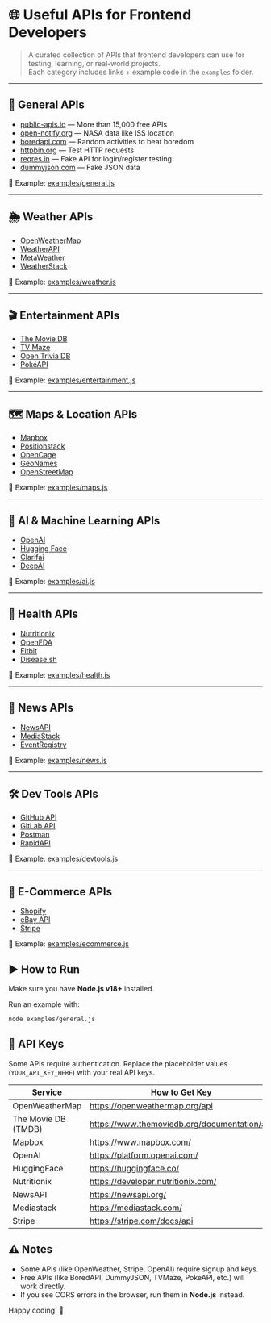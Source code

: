 # 🌐 Useful APIs for Frontend Developers

> A curated collection of APIs that frontend developers can use for testing, learning, or real-world projects.  
> Each category includes links + example code in the `examples` folder.

---

## 📌 General APIs
- [public-apis.io](https://public-apis.io) — More than 15,000 free APIs
- [open-notify.org](http://open-notify.org) — NASA data like ISS location
- [boredapi.com](https://boredapi.com) — Random activities to beat boredom
- [httpbin.org](https://httpbin.org) — Test HTTP requests
- [reqres.in](https://reqres.in) — Fake API for login/register testing
- [dummyjson.com](https://dummyjson.com) — Fake JSON data

🔹 Example: [examples/general.js](./examples/general.js)

---
## 🌦️ Weather APIs
- [OpenWeatherMap](https://openweathermap.org)
- [WeatherAPI](https://weatherapi.com)
- [MetaWeather](https://www.metaweather.com/api/)
- [WeatherStack](https://weatherstack.com)

🔹 Example: [examples/weather.js](./examples/weather.js)

---
## 🎬 Entertainment APIs
- [The Movie DB](https://www.themoviedb.org/)
- [TV Maze](https://www.tvmaze.com/api)
- [Open Trivia DB](https://opentdb.com)
- [PokéAPI](https://pokeapi.co)

🔹 Example: [examples/entertainment.js](./examples/entertainment.js)

---
## 🗺️ Maps & Location APIs
- [Mapbox](https://mapbox.com)
- [Positionstack](https://positionstack.com)
- [OpenCage](https://opencagedata.com)
- [GeoNames](https://www.geonames.org/)
- [OpenStreetMap](https://www.openstreetmap.org/)

🔹 Example: [examples/maps.js](./examples/maps.js)

---
## 🤖 AI & Machine Learning APIs
- [OpenAI](https://openai.com)
- [Hugging Face](https://huggingface.co)
- [Clarifai](https://clarifai.com)
- [DeepAI](https://deepai.org)

🔹 Example: [examples/ai.js](./examples/ai.js)

---
## 🏥 Health APIs
- [Nutritionix](https://developer.nutritionix.com/)
- [OpenFDA](https://open.fda.gov/)
- [Fitbit](https://dev.fitbit.com)
- [Disease.sh](https://disease.sh)

🔹 Example: [examples/health.js](./examples/health.js)

---
## 📰 News APIs
- [NewsAPI](https://newsapi.org)
- [MediaStack](https://mediastack.com)
- [EventRegistry](https://eventregistry.org)

🔹 Example: [examples/news.js](./examples/news.js)

---
## 🛠️ Dev Tools APIs
- [GitHub API](https://docs.github.com/en/rest)
- [GitLab API](https://docs.gitlab.com/ee/api/)
- [Postman](https://www.postman.com/)
- [RapidAPI](https://rapidapi.com/)

🔹 Example: [examples/devtools.js](./examples/devtools.js)

---
## 🛒 E-Commerce APIs
- [Shopify](https://shopify.dev)
- [eBay API](https://developer.ebay.com)
- [Stripe](https://stripe.com)

🔹 Example: [examples/ecommerce.js](./examples/ecommerce.js)


## ▶️ How to Run
Make sure you have **Node.js v18+** installed.

Run an example with:
```bash
node examples/general.js
```

## 🔑 API Keys
Some APIs require authentication. Replace the placeholder values (`YOUR_API_KEY_HERE`) with your real API keys.

| Service           | How to Get Key |
|-------------------|----------------|
| OpenWeatherMap    | https://openweathermap.org/api |
| The Movie DB (TMDB) | https://www.themoviedb.org/documentation/api |
| Mapbox            | https://www.mapbox.com/ |
| OpenAI            | https://platform.openai.com/ |
| HuggingFace       | https://huggingface.co/ |
| Nutritionix       | https://developer.nutritionix.com/ |
| NewsAPI           | https://newsapi.org/ |
| Mediastack        | https://mediastack.com/ |
| Stripe            | https://stripe.com/docs/api |

## ⚠️ Notes
- Some APIs (like OpenWeather, Stripe, OpenAI) require signup and keys.
- Free APIs (like BoredAPI, DummyJSON, TVMaze, PokeAPI, etc.) will work directly.
- If you see CORS errors in the browser, run them in **Node.js** instead.

Happy coding! 🚀